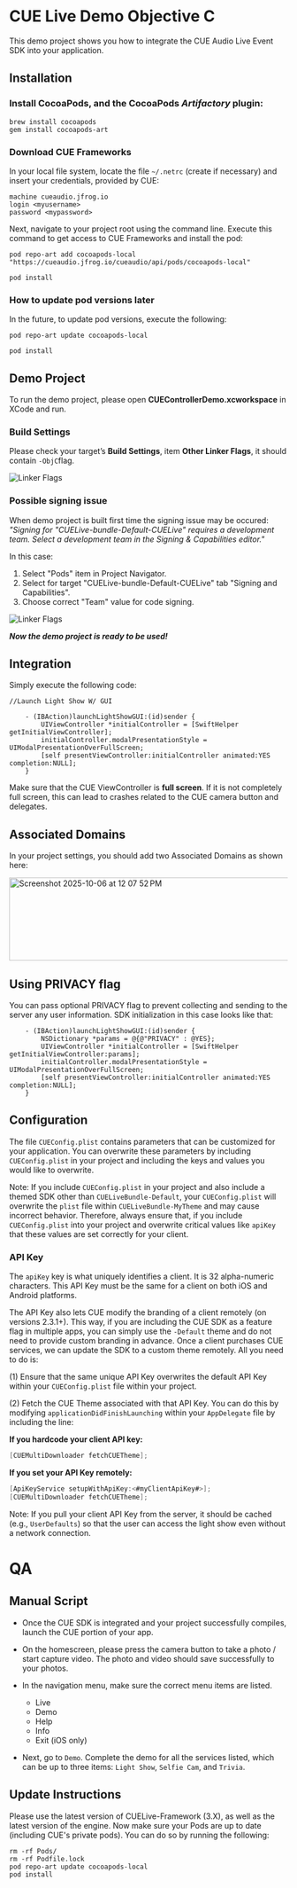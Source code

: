 # CUE Live Demo Objective C
This demo project shows you how to integrate the CUE Audio Live Event SDK into your application.

## Installation 
### Install **CocoaPods**, and the CocoaPods *Artifactory* plugin:

```
brew install cocoapods
gem install cocoapods-art
```

### Download CUE Frameworks
In your local file system, locate the file `~/.netrc` (create if necessary) and insert your credentials, provided by CUE:

```
machine cueaudio.jfrog.io
login <myusername>
password <mypassword>
```

Next, navigate to your project root using the command line. Execute this command to get access to CUE Frameworks and install the pod:

`pod repo-art add cocoapods-local "https://cueaudio.jfrog.io/cueaudio/api/pods/cocoapods-local"`

`pod install`

### How to update pod versions later
In the future, to update pod versions, execute the following:

`pod repo-art update cocoapods-local`

`pod install`

## Demo Project
To run the demo project, please open **CUEControllerDemo.xcworkspace** in XCode and run. 

### Build Settings

Please check your target’s **Build Settings**, item **Other Linker Flags**, it should contain `-ObjC`flag.

![Linker Flags](https://s3.amazonaws.com/cue-sdk-integration/linker-flags.png)

### Possible signing issue
When demo project is built first time the signing issue may be occured: *"Signing for "CUELive-bundle-Default-CUELive" requires a development team. Select a development team in the Signing & Capabilities editor."*

In this case:
1. Select "Pods" item in Project Navigator.
2. Select for target "CUELive-bundle-Default-CUELive" tab "Signing and Capabilities".
3. Choose correct "Team" value for code signing.

![Linker Flags](https://s3.amazonaws.com/cue-sdk-integration/code-signing.png)

***Now the demo project is ready to be used!***

## Integration

Simply execute the following code:

```
//Launch Light Show W/ GUI    

    - (IBAction)launchLightShowGUI:(id)sender {
        UIViewController *initialController = [SwiftHelper getInitialViewController];
        initialController.modalPresentationStyle = UIModalPresentationOverFullScreen;
        [self presentViewController:initialController animated:YES completion:NULL];
    }
```

Make sure that the CUE ViewController is **full screen**. If it is not completely full screen, this can lead to crashes related to the CUE camera button and delegates.

## Associated Domains

In your project settings, you should add two Associated Domains as shown here:

<img width="771" height="150" alt="Screenshot 2025-10-06 at 12 07 52 PM" src="https://github.com/user-attachments/assets/f44a487b-5ffe-41b3-81ca-e9898d570baf" />


## Using PRIVACY flag

You can pass optional PRIVACY flag to prevent collecting and sending to the server any user information. SDK initialization in this case looks like that:

```
    - (IBAction)launchLightShowGUI:(id)sender {
        NSDictionary *params = @{@"PRIVACY" : @YES};
        UIViewController *initialController = [SwiftHelper getInitialViewController:params];
        initialController.modalPresentationStyle = UIModalPresentationOverFullScreen;
        [self presentViewController:initialController animated:YES completion:NULL];
    }
```

## Configuration

The file `CUEConfig.plist` contains parameters that can be customized for your application. You can overwrite these parameters by including `CUEConfig.plist` in your project and including the keys and values you would like to overwrite. 

Note: If you include `CUEConfig.plist` in your project and also include a themed SDK other than `CUELiveBundle-Default`, your `CUEConfig.plist` will overwrite the `plist` file within `CUELiveBundle-MyTheme` and may cause incorrect behavior. Therefore, always ensure that, if you include `CUEConfig.plist` into your project and overwrite critical values like `apiKey` that these values are set correctly for your client. 

### API Key
The `apiKey` key is what uniquely identifies a client. It is 32 alpha-numeric characters. This API Key must be the same for a client on both iOS and Android platforms. 

The API Key also lets CUE modify the branding of a client remotely (on versions 2.3.1+). This way, if you are including the CUE SDK as a feature flag in multiple apps, you can simply use the `-Default` theme and do not need to provide custom branding in advance. Once a client purchases CUE services, we can update the SDK to a custom theme remotely. All you need to do is: 

(1) Ensure that the same unique API Key overwrites the default API Key within your `CUEConfig.plist` file within your project. 

(2) Fetch the CUE Theme associated with that API Key. You can do this by modifying `applicationDidFinishLaunching` within your `AppDelegate` file by including the line:


**If you hardcode your client API key:**
``` objectivec
[CUEMultiDownloader fetchCUETheme];
```

**If you set your API Key remotely:**
``` objectivec
[ApiKeyService setupWithApiKey:<#myClientApiKey#>];
[CUEMultiDownloader fetchCUETheme];
```

Note: If you pull your client API Key from the server, it should be cached (e.g., `UserDefaults`) so that the user can access the light show even without a network connection. 

# QA

## Manual Script

* Once the CUE SDK is integrated and your project successfully compiles, launch the CUE portion of your app.

* On the homescreen, please press the camera button to take a photo / start capture video. The photo and video should save successfully to your photos. 

* In the navigation menu, make sure the correct menu items are listed. 
    * Live
    * Demo
    * Help
    * Info
    * Exit (iOS only)

* Next, go to `Demo`. Complete the demo for all the services listed, which can be up to three items: `Light Show`, `Selfie Cam`, and `Trivia`. 


## Update Instructions

Please use the latest version of CUELive-Framework (3.X), as well as the latest version of the engine. Now make sure your Pods are up to date (including CUE's private pods). You can do so by running the following:

```
rm -rf Pods/
rm -rf Podfile.lock
pod repo-art update cocoapods-local
pod install
```
